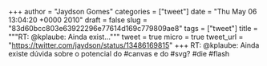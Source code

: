 
+++
author = "Jaydson Gomes"
categories = ["tweet"]
date = "Thu May 06 13:04:20 +0000 2010"
draft = false
slug = "83d60bcc803e63922296e77614d169c779809ae8"
tags = ["tweet"]
title = """RT: @kplaube: Ainda exist..."""
tweet = true
micro = true
tweet_url = "https://twitter.com/jaydson/status/13486169815"
+++
RT: @kplaube: Ainda existe dúvida sobre o potencial do #canvas e do #svg? #die #flash
